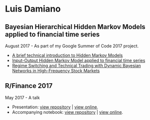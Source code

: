 # Luis Damiano

## Bayesian Hierarchical Hidden Markov Models applied to financial time series
August 2017 - As part of my Google Summer of Code 2017 project.

* [A brief technical introduction to Hidden Markov Models](techreview/index.pdf)
* [Input-Output Hidden Markov Model applied to financial time series](hassan2005/index.html)
* [Regime Switching and Technical Trading with Dynamic Bayesian Networks in High-Frequency Stock Markets](tayal2009/index.pdf)

## R/Finance 2017
May 2017 - A talk

* Presentation: [view repository](https://github.com/luisdamiano/rfinance17/) | [view online](./rfinance17/presentation/presentation.html).
* Accompanying notebook: [view repository](https://github.com/luisdamiano/rfinance17/) | [view online](./rfinance17/notebook/notebook.nb.html).
